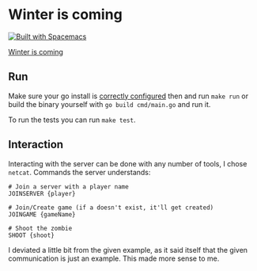 # Winter is coming

[![Built with Spacemacs](https://cdn.rawgit.com/syl20bnr/spacemacs/442d025779da2f62fc86c2082703697714db6514/assets/spacemacs-badge.svg)](http://spacemacs.org)


[Winter is coming](https://github.com/mysteriumnetwork/winter-is-coming)

## Run 

Make sure your go install is [correctly configured](https://golang.org/doc/install#testing) then and run `make run` or build the binary yourself with `go build cmd/main.go` and run it.

To run the tests you can run `make test`.

## Interaction

Interacting with the server can be done with any number of tools, I chose `netcat`.
Commands the server understands:

```
# Join a server with a player name 
JOINSERVER {player}
```

```
# Join/Create game (if a doesn't exist, it'll get created)
JOINGAME {gameName}
```

```
# Shoot the zombie 
SHOOT {shoot}
```

I deviated a little bit from the given example, as it said itself that the given communication
is just an example. This made more sense to me.
